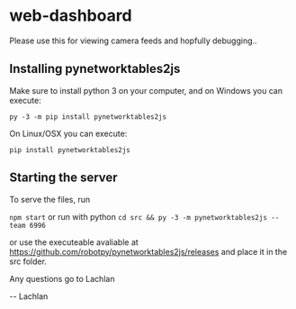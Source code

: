 # web-dashboard
Please use this for viewing camera feeds and hopfully debugging..

## Installing pynetworktables2js
Make sure to install python 3 on your computer, and on Windows you can execute:

```py -3 -m pip install pynetworktables2js```

On Linux/OSX you can execute:

```pip install pynetworktables2js```

## Starting the server
To serve the files, run 

```npm start```
or run with python
```cd src && py -3 -m pynetworktables2js --team 6996```

or use the executeable avaliable at
https://github.com/robotpy/pynetworktables2js/releases
and place it in the src folder.

Any questions go to Lachlan 

-- Lachlan
